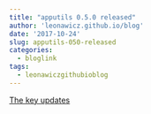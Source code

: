 ```yaml
---
title: "apputils 0.5.0 released"
author: 'leonawicz.github.io/blog'
date: '2017-10-24'
slug: apputils-050-released
categories:
  - bloglink
tags:
  - leonawiczgithubioblog
---
```


[The key updates<i class="fas fa-external-link-alt"></i>](https://leonawicz.github.io/blog/post/apputils-0-5-0-released/)

